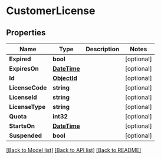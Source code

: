 # CustomerLicense

## Properties

Name | Type | Description | Notes
------------ | ------------- | ------------- | -------------
**Expired** | **bool** |  | [optional] 
**ExpiresOn** | [**DateTime**](DateTime.md) |  | [optional] 
**Id** | [**ObjectId**](ObjectId.md) |  | [optional] 
**LicenseCode** | **string** |  | [optional] 
**LicenseId** | **string** |  | [optional] 
**LicenseType** | **string** |  | [optional] 
**Quota** | **int32** |  | [optional] 
**StartsOn** | [**DateTime**](DateTime.md) |  | [optional] 
**Suspended** | **bool** |  | [optional] 

[[Back to Model list]](../README.md#documentation-for-models) [[Back to API list]](../README.md#documentation-for-api-endpoints) [[Back to README]](../README.md)


